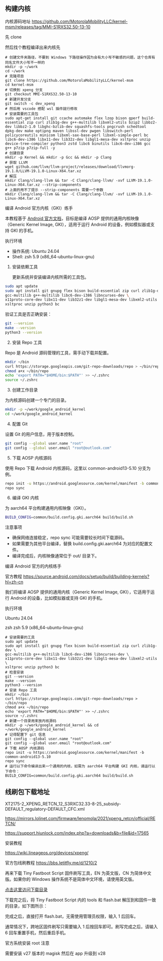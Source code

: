 ## 构建内核

内核源码地址 https://github.com/MotorolaMobilityLLC/kernel-msm/releases/tag/MMI-S1RXS32.50-13-10

先 clone

然后找个教程编译出来内核先

```shell
# 创建文件夹路径，不要到 Windows 下路径操作因为会有大小写不敏感的问题，这个仓库有同名文件大小写不一样的
mkdir -p ~/work
cd ~/work
# 克隆项目
git clone https://github.com/MotorolaMobilityLLC/kernel-msm
cd kernel-msm
# 切换到 xpeng 分支
git checkout MMI-S1RXS32.50-13-10
# 新建开发分支
git switch -c dev_xpeng
# 然后用 vscode 搭配 wsl 插件就行修改
# 安装需要的工具包
sudo apt-get install git ccache automake flex lzop bison gperf build-essential zip curl zlib1g-dev g++-multilib libxml2-utils bzip2 libbz2-dev libbz2-1.0 libghc-bzlib-dev squashfs-tools pngcrush schedtool dpkg-dev make optipng maven libssl-dev pwgen libswitch-perl policycoreutils minicom libxml-sax-base-perl libxml-simple-perl bc libc6-dev-i386 libx11-dev lib32z-dev libgl1-mesa-dev xsltproc unzip device-tree-compiler python3 zstd libc6 binutils libc6-dev-i386 gcc g++ p7zip p7zip-full -y
# 创建目录
mkdir -p Kernel && mkdir -p Gcc && mkdir -p Clang
# 获取 LLVM
wget github.com/llvm/llvm-project/releases/download/llvmorg-19.1.0/LLVM-19.1.0-Linux-X64.tar.xz
# 解压
mkdir Clang/clang-llvm && tar -C Clang/clang-llvm/ -xvf LLVM-19.1.0-Linux-X64.tar.xz --strip-components
# 上面的用不了提示 --strip-components 需要一个参数
mkdir Clang/clang-llvm && tar -C Clang/clang-llvm/ -xvf LLVM-19.1.0-Linux-X64.tar.xz
```

编译 Android 官方内核（GKI）练手

本教程基于 [Android 官方文档](https://source.android.com/docs/setup/build/building-kernels?hl=zh-cn)，目标是编译 AOSP 提供的通用内核映像（Generic Kernel Image, GKI），适用于运行 Android 的设备，例如模拟器或支持 GKI 的手机。

执行环境

- 操作系统: Ubuntu 24.04
- Shell: zsh 5.9 (x86_64-ubuntu-linux-gnu)

1. 安装依赖工具

   更新系统并安装编译内核所需的工具包。

```bash
sudo apt update
sudo apt install git gnupg flex bison build-essential zip curl zlib1g-dev \
gcc-multilib g++-multilib libc6-dev-i386 libncurses-dev \
x11proto-core-dev libx11-dev lib32z1-dev libgl1-mesa-dev libxml2-utils \
xsltproc unzip python3 bc
```

验证工具是否正确安装：

```bash
git --version
make --version
python3 --version
```

2. 安装 Repo 工具

Repo 是 Android 源码管理的工具，需手动下载并配置。

```bash
mkdir ~/bin
curl https://storage.googleapis.com/git-repo-downloads/repo > ~/bin/repo
chmod a+x ~/bin/repo
echo 'export PATH="$HOME/bin:$PATH"' >> ~/.zshrc
source ~/.zshrc
```

3. 创建工作目录

为内核源码创建一个专门的目录。

```bash
mkdir -p ~/work/google_android_kernel
cd ~/work/google_android_kernel
```

4. 配置 Git

设置 Git 的用户信息，用于版本控制。

```bash
git config --global user.name "root"
git config --global user.email "root@outlook.com"
```

5. 下载 AOSP 内核源码

使用 Repo 下载 Android 内核源码，这里以 common-android13-5.10 分支为例。

```bash
repo init -u https://android.googlesource.com/kernel/manifest -b common-android13-5.10
repo sync
```

6. 编译 GKI 内核

为 aarch64 平台构建通用内核映像（GKI）。

```bash
BUILD_CONFIG=common/build.config.gki.aarch64 build/build.sh
```

注意事项

- 确保网络连接稳定，repo sync 可能需要较长时间下载源码。
- 如果需要为其他平台编译，替换 build.config.gki.aarch64 为对应的配置文件。
- 编译完成后，内核映像通常位于 out/ 目录下。

编译 Android 官方的内核练手

官方教程 https://source.android.com/docs/setup/build/building-kernels?hl=zh-cn

我们将编译 AOSP 提供的通用内核（Generic Kernel Image, GKI），它适用于运行 Android 的设备，比如模拟器或支持 GKI 的手机。

执行环境 

Ubuntu 24.04

zsh zsh 5.9 (x86_64-ubuntu-linux-gnu)

```shell
# 安装需要的工具
sudo apt update
sudo apt install git gnupg flex bison build-essential zip curl zlib1g-dev \
gcc-multilib g++-multilib libc6-dev-i386 libncurses-dev \
x11proto-core-dev libx11-dev lib32z1-dev libgl1-mesa-dev libxml2-utils \
xsltproc unzip python3 bc
# 检查安装
git --version
make --version
python3 --version
# 安装 Repo 工具
mkdir ~/bin
curl https://storage.googleapis.com/git-repo-downloads/repo > ~/bin/repo
chmod a+x ~/bin/repo
echo 'export PATH="$HOME/bin:$PATH"' >> ~/.zshrc
source ~/.zshrc
# 新建一个目录用来放内核源码
mkdir -p ~/work/google_android_kernel && cd ~/work/google_android_kernel
# 记得配置下 git 信息
git config --global user.name "root"
git config --global user.email "root@outlook.com"
# 下载 AOSP 内核源码
repo init -u https://android.googlesource.com/kernel/manifest -b common-android13-5.10
repo sync
# 运行以下命令编译出来一个通用的内核，如需为 aarch64 平台构建 GKI 内核，请运行以下命令：
BUILD_CONFIG=common/build.config.gki.aarch64 build/build.sh
```

## 线刷包下载地址

XT2175-2_XPENG_RETCN_12_S3RXC32.33-8-25_subsidy-DEFAULT_regulatory-DEFAULT_CFC.xml

https://mirrors.lolinet.com/firmware/lenomola/2021/xpeng_retcn/official/RETCN/

https://support.hiunlock.com/index.php?a=downloads&b=file&id=17565

安装教程

https://wiki.lineageos.org/devices/xpeng/



官方包线刷教程 https://bbs.letitfly.me/d/1210/2

再来下载 Tiny Fastboot Script 固件刷写工具，EN 为英文版，CN 为简体中文版。如果你的 Windows 操作系统不是简体中文环境，请使用英文版。

[点击这里访问下载目录](https://mirrors.lolinet.com/software/windows/TinyFastbootScript/)

下载完之后，将 Tiny Fastboot Script 内的 tools 和 flash.bat 解压到和固件一致的目录，如下图所示：

完成之后，直接打开 flash.bat，无需使用管理员权限，输入 1 后回车。

通常情况下，跨地区固件刷写只需要输入 1 后按回车即可。刷写完成之后，请输入 6 回车重置手机，然后重启手机。



官方系统安装 root 注意

需要安装 v27 版本的 magisk 然后在 app 升级到 v28